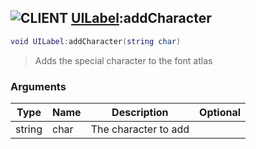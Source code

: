 ## ![](images/client.png "CLIENT") [UILabel](ui_label):addCharacter

```lua
void UILabel:addCharacter(string char)
```

> Adds the special character to the font atlas

### Arguments

| Type   | Name | Description          | Optional |
| ------ | ---- | -------------------- | -------: |
| string | char | The character to add |          |
